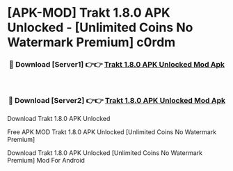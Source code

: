 # [APK-MOD] Trakt 1.8.0 APK Unlocked - [Unlimited Coins No Watermark Premium] c0rdm



<div align="center">
<h3>🔴 Download [Server1] 👉👉 <a href="https://momento.my/?title=Trakt_1.8.0_APK_Unlocked">Trakt 1.8.0 APK Unlocked Mod Apk</a></h3><br>

<h3>🔴 Download [Server2] 👉👉 <a href="https://momento.my/?title=Trakt_1.8.0_APK_Unlocked">Trakt 1.8.0 APK Unlocked Mod Apk</a></h3>
</div>



Download Trakt 1.8.0 APK Unlocked 

Free APK MOD Trakt 1.8.0 APK Unlocked [Unlimited Coins No Watermark Premium]

Download Trakt 1.8.0 APK Unlocked [Unlimited Coins No Watermark Premium] Mod For Android
